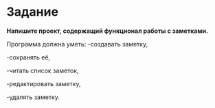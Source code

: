 # Задание
**Напишите проект, содержащий функционал работы с заметками.** 

Программа должна уметь:
-создавать заметку, 

-сохранять её, 

-читать список заметок, 

-редактировать заметку, 

-удалять заметку.